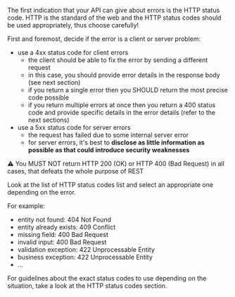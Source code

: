 The first indication that your API can give about errors is the HTTP status code. HTTP is the standard of the web and the HTTP status codes should be used appropriately, thus choose carefully!

First and foremost, decide if the error is a client or server problem:
* use a 4xx status code for client errors
  * the client should be able to fix the error by sending a different request
  * in this case, you should provide error details in the response body (see next section)
  * if you return a single error then you SHOULD return the most precise code possible
  * if you return multiple errors at once then you return a 400 status code and provide specific details in the error details (refer to the next sections)
* use a 5xx status code for server errors
  * the request has failed due to some internal server error
  * for server errors, it's best to **disclose as little information as possible as that could introduce security weaknesses**

⚠️ You MUST NOT return HTTP 200 (OK) or HTTP 400 (Bad Request) in all cases, that defeats the whole purpose of REST

Look at the list of HTTP status codes list and select an appropriate one depending on the error.

For example:
* entity not found: 404 Not Found
* entity already exists: 409 Conflict
* missing field: 400 Bad Request
* invalid input: 400 Bad Request
* validation exception: 422 Unprocessable Entity
* business exception: 422 Unprocessable Entity
* ...

For guidelines about the exact status codes to use depending on the situation, take a look at the HTTP status codes section.


